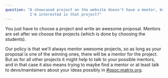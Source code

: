 ```yaml
---
question: "A showcased project on the website doesn't have a mentor, but
           I'm interested in that project?"
---
```

You just have to choose a project and write an awesome proposal.
Mentors are set after we choose the projects (which is done by choosing the students).

Our policy is that we'll always mentor awesome projects, so as long as your proposal
is one of the winning ones, there will be a mentor for the project.
But as for all other projects it might help to talk to your possible mentors, and in
that case it also means trying to maybe find a mentor or at least talk to
devs/maintainers about your ideas possibly in [#gsoc:matrix.org](https://matrix.to/#/!WZbLERcNJxrvkxPfyV:matrix.org?via=sw1v.org&via=matrix.org&via=thebeckmeyers.xyz).
